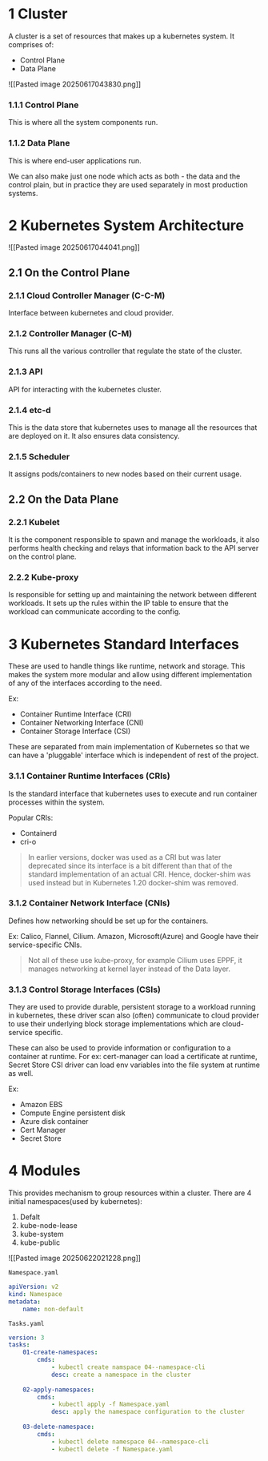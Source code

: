 # 1	Cluster
A cluster is a set of resources that makes up a kubernetes system.
It comprises of:
- Control Plane
- Data Plane

![[Pasted image 20250617043830.png]]

### 1.1.1	Control Plane
This is where all the system components run.

### 1.1.2	Data Plane
This is where end-user applications run.

We can also make just one node which acts as both - the data and the control plain, but in practice they are used separately in most production systems.

# 2	Kubernetes System Architecture

![[Pasted image 20250617044041.png]]


## 2.1	On the Control Plane

### 2.1.1	Cloud Controller Manager (C-C-M)
Interface between kubernetes and cloud provider.

### 2.1.2	Controller Manager (C-M)
This runs all the various controller that regulate the state of the cluster.

### 2.1.3	API
API for interacting with the kubernetes cluster.

### 2.1.4	etc-d
This is the data store that kubernetes uses to manage all the resources that are deployed on it. It also ensures data consistency.

### 2.1.5	Scheduler 
It assigns pods/containers to new nodes based on their current usage.

## 2.2	On the Data Plane

### 2.2.1	Kubelet
It is the component responsible to spawn and manage the workloads, it also performs health checking and relays that information back to the API server on the control plane.

### 2.2.2	Kube-proxy
Is responsible for setting up and maintaining the network between different workloads. It sets up the rules within the IP table to ensure that the workload can communicate according to the config.

# 3	Kubernetes Standard Interfaces
These are used to handle things like runtime, network and storage. This makes the system more modular and allow using different implementation of any of the interfaces according to the need.

Ex:
- Container Runtime Interface (CRI)
- Container Networking Interface (CNI)
- Container Storage Interface (CSI)

These are separated from main implementation of Kubernetes so that we can have a 'pluggable' interface which is independent of rest of the project.

### 3.1.1	Container Runtime Interfaces (CRIs)

Is the standard interface that kubernetes uses to execute and run container processes within the system.

Popular CRIs:
- Containerd
- cri-o

> In earlier versions, docker was used as a CRI but was later deprecated since its interface is a bit different than that of the standard implementation of an actual CRI. Hence, docker-shim was used instead but in Kubernetes 1.20 docker-shim was removed.

### 3.1.2	Container Network Interface (CNIs)
Defines how networking should be set up for the containers.

Ex: Calico, Flannel, Cilium.
Amazon, Microsoft(Azure) and Google have their service-specific CNIs.

> Not all of these use kube-proxy, for example Cilium uses EPPF, it manages networking at kernel layer instead of the Data layer.

### 3.1.3	Control Storage Interfaces (CSIs)
They are used to provide durable, persistent storage to a workload running in kubernetes, these driver scan also (often) communicate to cloud provider to use their underlying block storage implementations which are cloud-service specific.

These can also be used to provide information or configuration to a container at runtime. For ex: cert-manager can load a certificate at runtime, Secret Store CSI driver can load env variables into the file system at runtime as well.

Ex:
- Amazon EBS
- Compute Engine persistent disk
- Azure disk container
- Cert Manager
- Secret Store 

# 4	Modules
This provides mechanism to group resources within a cluster.
There are 4 initial namespaces(used by kubernetes): 
1. Defalt
2. kube-node-lease
3. kube-system
4. kube-public

![[Pasted image 20250622021228.png]]

`Namespace.yaml`
```yaml
apiVersion: v2
kind: Namespace
metadata: 
	name: non-default
```

`Tasks.yaml`
```yaml
version: 3
tasks: 
	01-create-namespaces: 
		cmds: 
			- kubectl create namspace 04--namespace-cli
			desc: create a namespace in the cluster
	
	02-apply-namespaces:
		cmds:
			- kubectl apply -f Namespace.yaml
			desc: apply the namespace configuration to the cluster
	
	03-delete-namespace:
		cmds:
			- kubectl delete namespace 04--namespace-cli
			- kubectl delete -f Namespace.yaml
	
```

